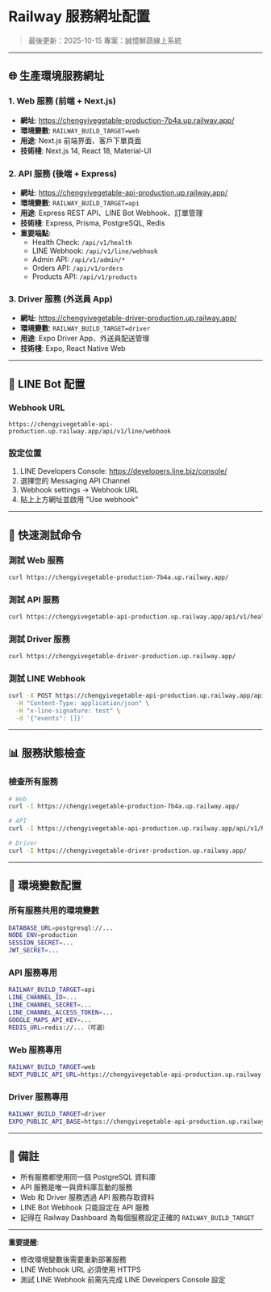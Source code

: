 # Railway 服務網址配置

> 最後更新：2025-10-15
> 專案：誠憶鮮蔬線上系統

---

## 🌐 生產環境服務網址

### 1. Web 服務 (前端 + Next.js)
- **網址**: https://chengyivegetable-production-7b4a.up.railway.app/
- **環境變數**: `RAILWAY_BUILD_TARGET=web`
- **用途**: Next.js 前端界面、客戶下單頁面
- **技術棧**: Next.js 14, React 18, Material-UI

### 2. API 服務 (後端 + Express)
- **網址**: https://chengyivegetable-api-production.up.railway.app/
- **環境變數**: `RAILWAY_BUILD_TARGET=api`
- **用途**: Express REST API、LINE Bot Webhook、訂單管理
- **技術棧**: Express, Prisma, PostgreSQL, Redis
- **重要端點**:
  - Health Check: `/api/v1/health`
  - LINE Webhook: `/api/v1/line/webhook`
  - Admin API: `/api/v1/admin/*`
  - Orders API: `/api/v1/orders`
  - Products API: `/api/v1/products`

### 3. Driver 服務 (外送員 App)
- **網址**: https://chengyivegetable-driver-production.up.railway.app/
- **環境變數**: `RAILWAY_BUILD_TARGET=driver`
- **用途**: Expo Driver App、外送員配送管理
- **技術棧**: Expo, React Native Web

---

## 🔗 LINE Bot 配置

### Webhook URL
```
https://chengyivegetable-api-production.up.railway.app/api/v1/line/webhook
```

### 設定位置
1. LINE Developers Console: https://developers.line.biz/console/
2. 選擇您的 Messaging API Channel
3. Webhook settings → Webhook URL
4. 貼上上方網址並啟用 "Use webhook"

---

## 🧪 快速測試命令

### 測試 Web 服務
```bash
curl https://chengyivegetable-production-7b4a.up.railway.app/
```

### 測試 API 服務
```bash
curl https://chengyivegetable-api-production.up.railway.app/api/v1/health
```

### 測試 Driver 服務
```bash
curl https://chengyivegetable-driver-production.up.railway.app/
```

### 測試 LINE Webhook
```bash
curl -X POST https://chengyivegetable-api-production.up.railway.app/api/v1/line/webhook \
  -H "Content-Type: application/json" \
  -H "x-line-signature: test" \
  -d '{"events": []}'
```

---

## 📊 服務狀態檢查

### 檢查所有服務
```bash
# Web
curl -I https://chengyivegetable-production-7b4a.up.railway.app/

# API
curl -I https://chengyivegetable-api-production.up.railway.app/api/v1/health

# Driver
curl -I https://chengyivegetable-driver-production.up.railway.app/
```

---

## 🔐 環境變數配置

### 所有服務共用的環境變數
```bash
DATABASE_URL=postgresql://...
NODE_ENV=production
SESSION_SECRET=...
JWT_SECRET=...
```

### API 服務專用
```bash
RAILWAY_BUILD_TARGET=api
LINE_CHANNEL_ID=...
LINE_CHANNEL_SECRET=...
LINE_CHANNEL_ACCESS_TOKEN=...
GOOGLE_MAPS_API_KEY=...
REDIS_URL=redis://...（可選）
```

### Web 服務專用
```bash
RAILWAY_BUILD_TARGET=web
NEXT_PUBLIC_API_URL=https://chengyivegetable-api-production.up.railway.app
```

### Driver 服務專用
```bash
RAILWAY_BUILD_TARGET=driver
EXPO_PUBLIC_API_BASE=https://chengyivegetable-api-production.up.railway.app
```

---

## 📝 備註

- 所有服務都使用同一個 PostgreSQL 資料庫
- API 服務是唯一與資料庫互動的服務
- Web 和 Driver 服務透過 API 服務存取資料
- LINE Bot Webhook 只能設定在 API 服務
- 記得在 Railway Dashboard 為每個服務設定正確的 `RAILWAY_BUILD_TARGET`

---

**重要提醒**:
- 修改環境變數後需要重新部署服務
- LINE Webhook URL 必須使用 HTTPS
- 測試 LINE Webhook 前需先完成 LINE Developers Console 設定
